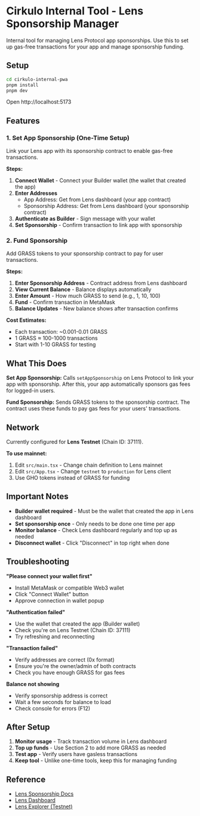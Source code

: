 # Cirkulo Internal Tool - Lens Sponsorship Manager

Internal tool for managing Lens Protocol app sponsorships. Use this to set up gas-free transactions for your app and manage sponsorship funding.

## Setup

```bash
cd cirkulo-internal-pwa
pnpm install
pnpm dev
```

Open http://localhost:5173

## Features

### 1. Set App Sponsorship (One-Time Setup)
Link your Lens app with its sponsorship contract to enable gas-free transactions.

**Steps:**
1. **Connect Wallet** - Connect your Builder wallet (the wallet that created the app)
2. **Enter Addresses**
   - App Address: Get from Lens dashboard (your app contract)
   - Sponsorship Address: Get from Lens dashboard (your sponsorship contract)
3. **Authenticate as Builder** - Sign message with your wallet
4. **Set Sponsorship** - Confirm transaction to link app with sponsorship

### 2. Fund Sponsorship
Add GRASS tokens to your sponsorship contract to pay for user transactions.

**Steps:**
1. **Enter Sponsorship Address** - Contract address from Lens dashboard
2. **View Current Balance** - Balance displays automatically
3. **Enter Amount** - How much GRASS to send (e.g., 1, 10, 100)
4. **Fund** - Confirm transaction in MetaMask
5. **Balance Updates** - New balance shows after transaction confirms

**Cost Estimates:**
- Each transaction: ~0.001-0.01 GRASS
- 1 GRASS ≈ 100-1000 transactions
- Start with 1-10 GRASS for testing

## What This Does

**Set App Sponsorship:**
Calls `setAppSponsorship` on Lens Protocol to link your app with sponsorship. After this, your app automatically sponsors gas fees for logged-in users.

**Fund Sponsorship:**
Sends GRASS tokens to the sponsorship contract. The contract uses these funds to pay gas fees for your users' transactions.

## Network

Currently configured for **Lens Testnet** (Chain ID: 37111).

**To use mainnet:**
1. Edit `src/main.tsx` - Change chain definition to Lens mainnet
2. Edit `src/App.tsx` - Change `testnet` to `production` for Lens client
3. Use GHO tokens instead of GRASS for funding

## Important Notes

- **Builder wallet required** - Must be the wallet that created the app in Lens dashboard
- **Set sponsorship once** - Only needs to be done one time per app
- **Monitor balance** - Check Lens dashboard regularly and top up as needed
- **Disconnect wallet** - Click "Disconnect" in top right when done

## Troubleshooting

**"Please connect your wallet first"**
- Install MetaMask or compatible Web3 wallet
- Click "Connect Wallet" button
- Approve connection in wallet popup

**"Authentication failed"**
- Use the wallet that created the app (Builder wallet)
- Check you're on Lens Testnet (Chain ID: 37111)
- Try refreshing and reconnecting

**"Transaction failed"**
- Verify addresses are correct (0x format)
- Ensure you're the owner/admin of both contracts
- Check you have enough GRASS for gas fees

**Balance not showing**
- Verify sponsorship address is correct
- Wait a few seconds for balance to load
- Check console for errors (F12)

## After Setup

1. **Monitor usage** - Track transaction volume in Lens dashboard
2. **Top up funds** - Use Section 2 to add more GRASS as needed
3. **Test app** - Verify users have gasless transactions
4. **Keep tool** - Unlike one-time tools, keep this for managing funding

## Reference

- [Lens Sponsorship Docs](https://lens.xyz/docs/protocol/sponsorships/sponsoring-transactions)
- [Lens Dashboard](https://developer.lens.xyz/)
- [Lens Explorer (Testnet)](https://block-explorer.testnet.lens.dev)
